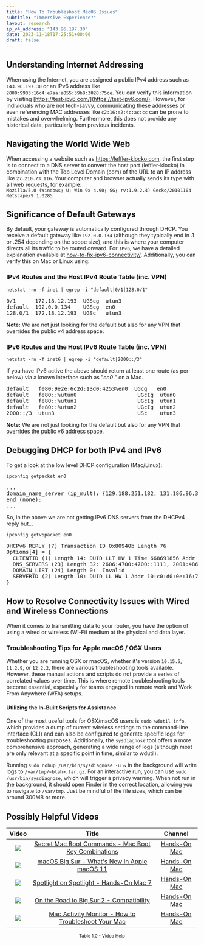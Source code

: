 ```yaml
---
title: "How To Troubleshoot MacOS Issues"
subtitle: "Immersive Experience?"
layout: research
ip_v4_address: "143.96.197.30"
date: 2023-11-18T17:25:51+00:00
draft: false
---
```


## Understanding Internet Addressing

When using the Internet, you are assigned a public IPv4 address such as ```143.96.197.30``` or an IPv6 address like ```2000:9903:16c4:e7aa:a055:39b8:3028:75ce```. You can verify this information by visiting [https://test-ipv6.com/](https://test-ipv6.com/). However, for individuals who are not tech-savvy, communicating these addresses or even referencing MAC addresses like ```c2:16:e2:4c:ac:cc``` can be prone to mistakes and overwhelming. Furthermore, this does not provide any historical data, particularly from previous incidents.
## Navigating the World Wide Web
When accessing a website such as https://leffler-klocko.com, the first step is to connect to a DNS server to convert the host part (leffler-klocko) in combination with the Top Level Domain (com) of the URL to an IP address like ```27.210.73.116```. Your computer and browser actually sends its type with all web requests, for example: <br>```Mozilla/5.0 (Windows; U; Win 9x 4.90; SG; rv:1.9.2.4) Gecko/20101104 Netscape/9.1.0285```
## Significance of Default Gateways
By default, your gateway is automatically configured through DHCP. You receive a default gateway like ```192.0.0.134``` (although they typically end in .1 or .254 depending on the scope size), and this is where your computer directs all its traffic to be routed onward. For ```IPv6```, we have a detailed explanation available at [how-to-fix-ipv6-connectivity/](/blog/how-to-fix-ipv6-connectivity/). Additionally, you can verify this on Mac or Linux using: <br>
### IPv4 Routes and the Host IPv4 Route Table (inc. VPN)
```netstat -rn -f inet | egrep -i "default|0/1|128.0/1"```

<pre>
0/1      172.18.12.193  UGScg  utun3
default  192.0.0.134    UGScg  en0
128.0/1  172.18.12.193  UGSc   utun3</pre>

**Note:** We are not just looking for the default but also for any VPN that overrides the public v4 address space.

### IPv6 Routes and the Host IPv6 Route Table (inc. VPN)
```netstat -rn -f inet6 | egrep -i "default|2000::/3"```

If you have IPv6 active the above should return at least one route (as per below) via a known interface such as "_en0_ " on a Mac. 

<pre>
default   fe80:9e2e:6c2d:13d0:4253%en0  UGcg   en0
default   fe80::%utun0                   UGcIg  utun0
default   fe80::%utun1                   UGcIg  utun1
default   fe80::%utun2                   UGcIg  utun2
2000::/3  utun3                          USc    utun3</pre>

**Note:** We are not just looking for the default but also for any VPN that overrides the public v6 address space.
<br>

## Debugging DHCP for both IPv4 and IPv6

To get a look at the low level DHCP configuration (Mac/Linux): 

```ipconfig getpacket en0```

<pre>
...
domain_name_server (ip_mult): {129.188.251.182, 131.186.96.33}
end (none):
...</pre>

So, in the above we are not getting IPv6 DNS servers from the DHCPv4 reply but...

```ipconfig getv6packet en0```

<pre>
DHCPv6 REPLY (7) Transaction ID 0x80940b Length 76
Options[4] = {
  CLIENTID (1) Length 14: DUID LLT HW 1 Time 668691856 Addr c2:16:e2:4c:ac:cc
  DNS_SERVERS (23) Length 32: 2606:4700:4700::1111, 2001:4860:4860::8844
  DOMAIN_LIST (24) Length 0:  Invalid
  SERVERID (2) Length 10: DUID LL HW 1 Addr 10:c0:d0:0e:16:75
}</pre>




## How to Resolve Connectivity Issues with Wired and Wireless Connections

When it comes to transmitting data to your router, you have the option of using a wired or wireless (Wi-Fi) medium at the physical and data layer.
### Troubleshooting Tips for Apple macOS / OSX Users
Whether you are running OSX or macOS, whether it's version ```10.15.5```, ```11.2.9```, or ```12.2.2```, there are various troubleshooting tools available. However, these manual actions and scripts do not provide a series of correlated values over time. This is where remote troubleshooting tools become essential, especially for teams engaged in remote work and Work From Anywhere (WFA) setups.
#### Utilizing the In-Built Scripts for Assistance
One of the most useful tools for OSX/macOS users is ```sudo wdutil info```, which provides a dump of current wireless settings to the command-line interface (CLI) and can also be configured to generate specific logs for troubleshooting purposes. Additionally, the ```sysdiagnose``` tool offers a more comprehensive approach, generating a wide range of logs (although most are only relevant at a specific point in time, similar to wdutil).

Running ```sudo nohup /usr/bin/sysdiagnose -u &``` in the background will write logs to ```/var/tmp/<blah>.tar.gz```. For an interactive run, you can use ```sudo /usr/bin/sysdiagnose```, which will trigger a privacy warning. When not run in the background, it should open Finder in the correct location, allowing you to navigate to ```/var/tmp```. Just be mindful of the file sizes, which can be around 300MB or more.
## Possibly Helpful Videos

<link href="/plugins/lity/css/lity.min.css" rel="stylesheet">
<script src="/plugins/lity/js/lity.min.js"></script>
<div class="table1-start"></div>

|Video | Title | Channel |
| :---: | :---: | :---: |
|<a href="https://www.youtube.com/watch?v=VwNYWAxHCgM" data-lity><img src="https://i.ytimg.com/vi/VwNYWAxHCgM/default.jpg" class="img-fluid"></a>|<a href="https://www.youtube.com/watch?v=VwNYWAxHCgM" data-lity>Secret Mac Boot Commands - Mac Boot Key Combinations</a>|<a target="_blank" href="https://www.youtube.com/channel/UCg43DP8MdHVcl4rFK_delBg" >Hands-On Mac</a>|
|<a href="https://www.youtube.com/watch?v=JMKi6o9kaZI" data-lity><img src="https://i.ytimg.com/vi/JMKi6o9kaZI/default.jpg" class="img-fluid"></a>|<a href="https://www.youtube.com/watch?v=JMKi6o9kaZI" data-lity>macOS Big Sur - What&#39;s New in Apple macOS 11</a>|<a target="_blank" href="https://www.youtube.com/channel/UCg43DP8MdHVcl4rFK_delBg" >Hands-On Mac</a>|
|<a href="https://www.youtube.com/watch?v=RslZ4W1EPqk" data-lity><img src="https://i.ytimg.com/vi/RslZ4W1EPqk/default.jpg" class="img-fluid"></a>|<a href="https://www.youtube.com/watch?v=RslZ4W1EPqk" data-lity>Spotlight on Spotlight - Hands-On Mac 7</a>|<a target="_blank" href="https://www.youtube.com/channel/UCg43DP8MdHVcl4rFK_delBg" >Hands-On Mac</a>|
|<a href="https://www.youtube.com/watch?v=HEbK-Tignuc" data-lity><img src="https://i.ytimg.com/vi/HEbK-Tignuc/default.jpg" class="img-fluid"></a>|<a href="https://www.youtube.com/watch?v=HEbK-Tignuc" data-lity>On the Road to Big Sur 2 - Compatibility</a>|<a target="_blank" href="https://www.youtube.com/channel/UCg43DP8MdHVcl4rFK_delBg" >Hands-On Mac</a>|
|<a href="https://www.youtube.com/watch?v=TWzWd_DiaJ0" data-lity><img src="https://i.ytimg.com/vi/TWzWd_DiaJ0/default.jpg" class="img-fluid"></a>|<a href="https://www.youtube.com/watch?v=TWzWd_DiaJ0" data-lity>Mac Activity Monitor - How to Troubleshoot Your Mac</a>|<a target="_blank" href="https://www.youtube.com/channel/UCg43DP8MdHVcl4rFK_delBg" >Hands-On Mac</a>|

<center><small>Table 1.0 - Video Help</small></center>
 <br>
<div class="table1-end"></div>
<script type="text/javascript">
(function() {
    $('div.table1-start').nextUntil('div.table1-end', 'table').addClass('table thead-dark table-striped table-responsive rounded').attr('id', 't1');
    $('#t1').find('thead').addClass('thead-dark');
})();
</script>
